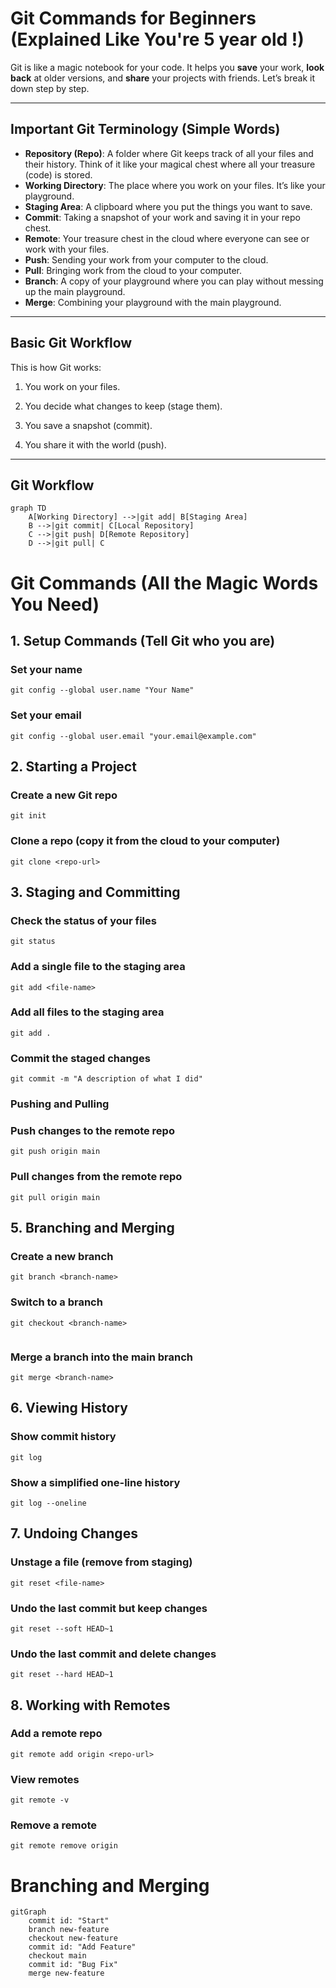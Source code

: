 # Git Commands for Beginners (Explained Like You're 5 year old !)

Git is like a magic notebook for your code. It helps you **save** your work, **look back** at older versions, and **share** your projects with friends. Let’s break it down step by step.

---

## Important Git Terminology (Simple Words)

- **Repository (Repo)**: A folder where Git keeps track of all your files and their history. Think of it like your magical chest where all your treasure (code) is stored.
- **Working Directory**: The place where you work on your files. It’s like your playground.
- **Staging Area**: A clipboard where you put the things you want to save.
- **Commit**: Taking a snapshot of your work and saving it in your repo chest.
- **Remote**: Your treasure chest in the cloud where everyone can see or work with your files.
- **Push**: Sending your work from your computer to the cloud.
- **Pull**: Bringing work from the cloud to your computer.
- **Branch**: A copy of your playground where you can play without messing up the main playground.
- **Merge**: Combining your playground with the main playground.

---

## Basic Git Workflow

This is how Git works:

1. You work on your files.
   
2. You decide what changes to keep (stage them).
   
3. You save a snapshot (commit).
   
4. You share it with the world (push).

---

## Git Workflow

```mermaid
graph TD
    A[Working Directory] -->|git add| B[Staging Area]
    B -->|git commit| C[Local Repository]
    C -->|git push| D[Remote Repository]
    D -->|git pull| C
```

# Git Commands (All the Magic Words You Need)

## 1. Setup Commands (Tell Git who you are)

###  Set your name

```
git config --global user.name "Your Name"
```
 
### Set your email
```
git config --global user.email "your.email@example.com"
```

## 2. Starting a Project

### Create a new Git repo
```
git init
```

### Clone a repo (copy it from the cloud to your computer)
```
git clone <repo-url>
```

## 3. Staging and Committing

### Check the status of your files
```
git status
```

### Add a single file to the staging area
```
git add <file-name>
```

### Add all files to the staging area
```
git add .
```

### Commit the staged changes
```
git commit -m "A description of what I did"
```
### Pushing and Pulling
 
### Push changes to the remote repo
```
git push origin main
```

### Pull changes from the remote repo
```
git pull origin main
```
## 5. Branching and Merging

### Create a new branch

```
git branch <branch-name>

```
### Switch to a branch
```
git checkout <branch-name>


```
### Merge a branch into the main branch
```
git merge <branch-name>
```

## 6. Viewing History
### Show commit history
```
git log
```
###  Show a simplified one-line history
```
git log --oneline

```
## 7. Undoing Changes

### Unstage a file (remove from staging)

```
git reset <file-name>
```

### Undo the last commit but keep changes
```
git reset --soft HEAD~1
```

### Undo the last commit and delete changes
```
git reset --hard HEAD~1
```

## 8. Working with Remotes
### Add a remote repo
```
git remote add origin <repo-url>
```
### View remotes
```
git remote -v
```
### Remove a remote
```
git remote remove origin
```

# Branching and Merging

```mermaid
gitGraph
    commit id: "Start"
    branch new-feature
    checkout new-feature
    commit id: "Add Feature"
    checkout main
    commit id: "Bug Fix"
    merge new-feature
```